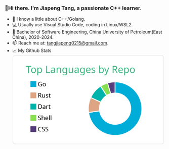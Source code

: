 ### 👋Hi there. I'm Jiapeng Tang, a passionate C++ learner.

- 🌱 I know a little about C++/Golang.
- 💻 Usually use Visual Studio Code, coding in Linux/WSL2.  
- 🔭 Bachelor of Software Engineering, China University of Petroleum(East China), 2020-2024. 
- 📫 Reach me at: tangjiapeng0215@gmail.com.
- 📈 My Github Stats
[![](https://raw.githubusercontent.com/Tangjp-wraith/Tangjp-wraith/master/profile-summary-card-output/vue/1-repos-per-language.svg)](https://github.com/Tangjp-wraith?tab=repositories)
